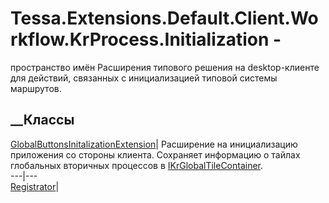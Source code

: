 # Tessa.Extensions.Default.Client.Workflow.KrProcess.Initialization -
пространство имён
Расширения типового решения на desktop-клиенте для действий, связанных с
инициализацией типовой системы маршрутов.
##  __Классы
[GlobalButtonsInitalizationExtension](T_Tessa_Extensions_Default_Client_Workflow_KrProcess_Initialization_GlobalButtonsInitalizationExtension.htm)|
Расширение на инициализацию приложения со стороны клиента. Сохраняет
информацию о тайлах глобальных вторичных процессов в
[IKrGlobalTileContainer](T_Tessa_Extensions_Default_Client_Workflow_KrProcess_IKrGlobalTileContainer.htm).  
---|---  
[Registrator](T_Tessa_Extensions_Default_Client_Workflow_KrProcess_Initialization_Registrator.htm)|
